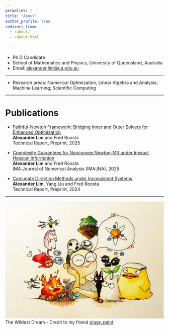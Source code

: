 ```yaml
---
permalink: /
title: "About"
author_profile: true
redirect_from: 
  - /about/
  - /about.html

---
```


* Ph.D Candidate
* School of Mathematics and Physics, University of Queensland, Australia
* Email: alexander.lim@uq.edu.au

------

* Research areas: Numerical Optimization, Linear Algebra and Analysis; Machine Learning; Scientific Computing

------

Publications
======

* [Faithful-Newton Framework: Bridging Inner and Outer Solvers for Enhanced Optimization](https://arxiv.org/pdf/2506.13154)\
    **Alexander Lim** and Fred Roosta\
    Technical Report, Preprint, 2025

* [Complexity Guarantees for Nonconvex Newton-MR under Inexact Hessian Information](https://academic.oup.com/imajna/advance-article-abstract/doi/10.1093/imanum/drae110/8051614?login=false)\
    **Alexander Lim** and Fred Roosta\
    IMA Journal of Numerical Analysis (IMAJNA), 2025

* [Conjugate Direction Methods under Inconsistent Systems](https://arxiv.org/pdf/2401.11714)\
    **Alexander Lim**, Yang Liu and Fred Roosta\
    Technical Report, Preprint, 2024

------

![my_painting](images/my-painting.jpeg)
The Wildest Dream - Credit to my friend [piggy_paint](https://www.instagram.com/piggy_paints?igsh=MTQxZHJyempjMXRqYQ==)

